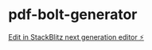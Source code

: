 # pdf-bolt-generator

[Edit in StackBlitz next generation editor ⚡️](https://stackblitz.com/~/github.com/SINENSIA/pdf-bolt-generator)